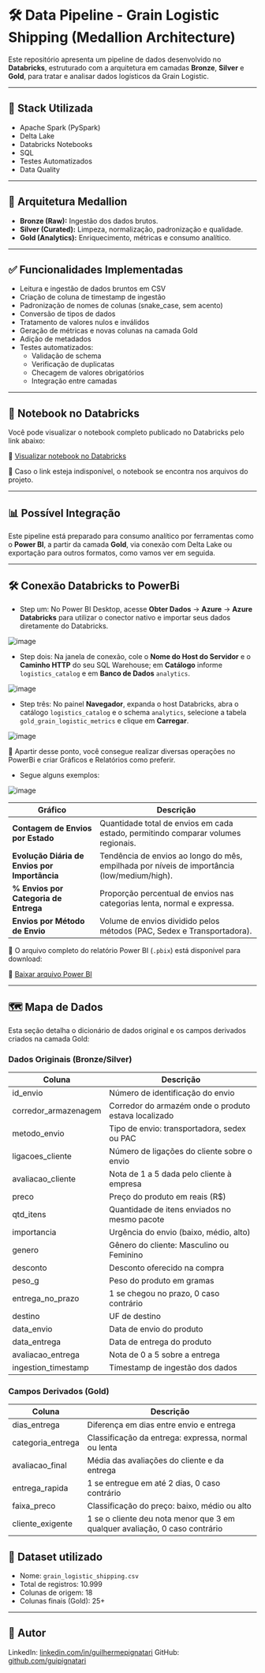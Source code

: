 # 🛠️ Data Pipeline - Grain Logistic Shipping (Medallion Architecture)

Este repositório apresenta um pipeline de dados desenvolvido no **Databricks**, estruturado com a arquitetura em camadas **Bronze**, **Silver** e **Gold**, para tratar e analisar dados logísticos da Grain Logistic.

---

## 🚀 Stack Utilizada

- Apache Spark (PySpark)
- Delta Lake
- Databricks Notebooks
- SQL
- Testes Automatizados
- Data Quality

---

## 🧱 Arquitetura Medallion

- **Bronze (Raw):** Ingestão dos dados brutos.
- **Silver (Curated):** Limpeza, normalização, padronização e qualidade.
- **Gold (Analytics):** Enriquecimento, métricas e consumo analítico.

---

## ✅ Funcionalidades Implementadas

- Leitura e ingestão de dados bruntos em CSV
- Criação de coluna de timestamp de ingestão
- Padronização de nomes de colunas (snake_case, sem acento)
- Conversão de tipos de dados
- Tratamento de valores nulos e inválidos
- Geração de métricas e novas colunas na camada Gold
- Adição de metadados
- Testes automatizados:
  - Validação de schema
  - Verificação de duplicatas
  - Checagem de valores obrigatórios
  - Integração entre camadas

---

## 📘 Notebook no Databricks

Você pode visualizar o notebook completo publicado no Databricks pelo link abaixo:

🔗 [Visualizar notebook no Databricks](https://dbc-8de1bf35-2e66.cloud.databricks.com/editor/notebooks/1382068348702030?o=3509327359834938)

🔹 Caso o link esteja indisponível, o notebook se encontra nos arquivos do projeto.

---

## 📊 Possível Integração

Este pipeline está preparado para consumo analítico por ferramentas como o **Power BI**, a partir da camada **Gold**, via conexão com Delta Lake ou exportação para outros formatos, como vamos ver em seguida.

---

## 🛠️ Conexão Databricks to PowerBi

* Step um: No Power BI Desktop, acesse **Obter Dados** → **Azure** → **Azure Databricks** para utilizar o conector nativo e importar seus dados diretamente do Databricks.

![image](https://github.com/user-attachments/assets/7f2583a0-735c-4fef-b34f-b8719f50415b)

* Step dois: Na janela de conexão, cole o **Nome do Host do Servidor** e o **Caminho HTTP** do seu SQL Warehouse; em **Catálogo** informe `logistics_catalog` e em **Banco de Dados** `analytics`.

![image](https://github.com/user-attachments/assets/63dd9574-db56-4459-b205-ed0bc34ac11f)

* Step três: No painel **Navegador**, expanda o host Databricks, abra o catálogo `logistics_catalog` e o schema `analytics`, selecione a tabela `gold_grain_logistic_metrics` e clique em **Carregar**.

![image](https://github.com/user-attachments/assets/9bc5534e-f805-4859-b654-081378880092)

🔹 Apartir desse ponto, você consegue realizar diversas operações no PowerBi e criar Gráficos e Relatórios como preferir.

* Segue alguns exemplos:

![image](https://github.com/user-attachments/assets/ccda28ef-fbec-462b-9ab6-0d1d2307c1dd)

| Gráfico                                       | Descrição                                                                                   |
|-----------------------------------------------|---------------------------------------------------------------------------------------------|
| **Contagem de Envios por Estado**             | Quantidade total de envios em cada estado, permitindo comparar volumes regionais.           |
| **Evolução Diária de Envios por Importância** | Tendência de envios ao longo do mês, empilhada por níveis de importância (low/medium/high). |
| **% Envios por Categoria de Entrega**         | Proporção percentual de envios nas categorias lenta, normal e expressa.                     |
| **Envios por Método de Envio**                | Volume de envios dividido pelos métodos (PAC, Sedex e Transportadora).                      |

🔹 O arquivo completo do relatório Power BI (`.pbix`) está disponível para download:

🔗 [Baixar arquivo Power BI](https://github.com/guipignatari/grain-logistic-pipeline/blob/main/grain_logistic_relatorio.pbix)

---

## 🗺️ Mapa de Dados

Esta seção detalha o dicionário de dados original e os campos derivados criados na camada Gold:

### Dados Originais (Bronze/Silver)

| Coluna                 | Descrição                                                                 |
|------------------------|---------------------------------------------------------------------------|
| id_envio               | Número de identificação do envio                                          |
| corredor_armazenagem   | Corredor do armazém onde o produto estava localizado                      |
| metodo_envio           | Tipo de envio: transportadora, sedex ou PAC                               |
| ligacoes_cliente       | Número de ligações do cliente sobre o envio                               |
| avaliacao_cliente      | Nota de 1 a 5 dada pelo cliente à empresa                                 |
| preco                  | Preço do produto em reais (R$)                                            |
| qtd_itens              | Quantidade de itens enviados no mesmo pacote                              |
| importancia            | Urgência do envio (baixo, médio, alto)                                    |
| genero                 | Gênero do cliente: Masculino ou Feminino                                  |
| desconto               | Desconto oferecido na compra                                              |
| peso_g                 | Peso do produto em gramas                                                 |
| entrega_no_prazo       | 1 se chegou no prazo, 0 caso contrário                                    |
| destino                | UF de destino                                                             |
| data_envio             | Data de envio do produto                                                  |
| data_entrega           | Data de entrega do produto                                                |
| avaliacao_entrega      | Nota de 0 a 5 sobre a entrega                                             |
| ingestion_timestamp    | Timestamp de ingestão dos dados                                           |

### Campos Derivados (Gold)

| Coluna                 | Descrição                                                                   |
|------------------------|-----------------------------------------------------------------------------|
| dias_entrega           | Diferença em dias entre envio e entrega                                     |
| categoria_entrega      | Classificação da entrega: expressa, normal ou lenta                         |
| avaliacao_final        | Média das avaliações do cliente e da entrega                                |
| entrega_rapida         | 1 se entregue em até 2 dias, 0 caso contrário                               |
| faixa_preco            | Classificação do preço: baixo, médio ou alto                                |
| cliente_exigente       | 1 se o cliente deu nota menor que 3 em qualquer avaliação, 0 caso contrário |

## 🧾 Dataset utilizado

- Nome: `grain_logistic_shipping.csv`
- Total de registros: 10.999
- Colunas de origem: 18
- Colunas finais (Gold): 25+

---

## 👤 Autor

LinkedIn: [linkedin.com/in/guilhermepignatari](https://linkedin.com/in/guilhermepignatari)
GitHub: [github.com/guipignatari](https://github.com/guipignatari)
